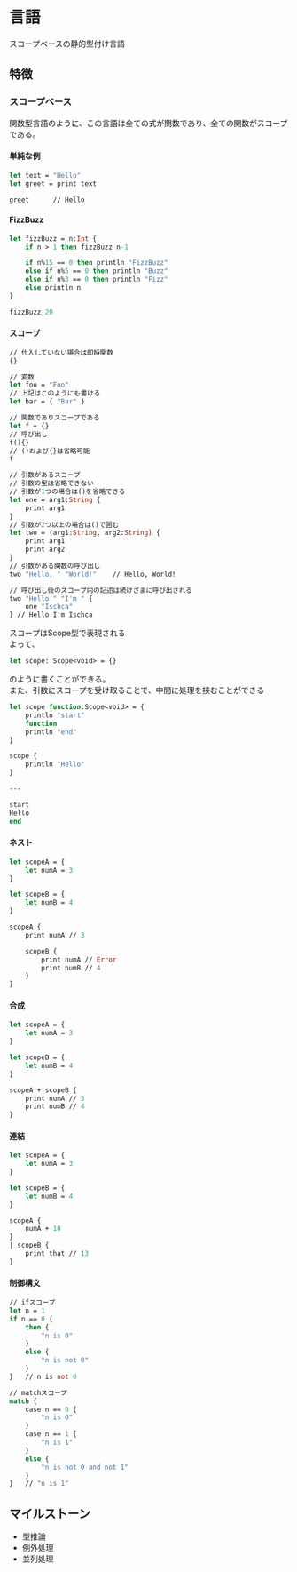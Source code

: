 # 言語
スコープベースの静的型付け言語
## 特徴
### スコープベース
関数型言語のように、この言語は全ての式が関数であり、全ての関数がスコープである。
#### 単純な例
```ocaml
let text = "Hello"
let greet = print text

greet      // Hello
```
#### FizzBuzz
```ocaml
let fizzBuzz = n:Int {
    if n > 1 then fizzBuzz n-1

    if n%15 == 0 then println "FizzBuzz"
    else if n%5 == 0 then println "Buzz"
    else if n%3 == 0 then println "Fizz"
    else println n
}

fizzBuzz 20
```
#### スコープ
```ocaml
// 代入していない場合は即時関数
{}

// 変数
let foo = "Foo"
// 上記はこのようにも書ける
let bar = { "Bar" }

// 関数でありスコープである
let f = {}
// 呼び出し
f(){}
// ()および{}は省略可能
f

// 引数があるスコープ
// 引数の型は省略できない
// 引数が1つの場合は()を省略できる
let one = arg1:String {
    print arg1
}
// 引数が2つ以上の場合は()で囲む
let two = (arg1:String, arg2:String) {
    print arg1
    print arg2
}
// 引数がある関数の呼び出し
two "Hello, " "World!"    // Hello, World!

// 呼び出し後のスコープ内の記述は続けざまに呼び出される
two "Hello " "I'm " {
    one "Ischca"
} // Hello I'm Ischca
```
スコープはScope<T>型で表現される  
よって、
```ocaml
let scope: Scope<void> = {}
```
のように書くことができる。  
また、引数にスコープを受け取ることで、中間に処理を挟むことができる
```ocaml
let scope function:Scope<void> = {
    println "start"
    function
    println "end"
}

scope {
    println "Hello"
}

---

start
Hello
end

```
#### ネスト
```ocaml
let scopeA = {
    let numA = 3
}

let scopeB = {
    let numB = 4
}

scopeA {
    print numA // 3

    scopeB {
        print numA // Error
        print numB // 4
    }
}
```
#### 合成
```ocaml
let scopeA = {
    let numA = 3
}

let scopeB = {
    let numB = 4
}

scopeA + scopeB {
    print numA // 3
    print numB // 4
}
```
#### 連結
```ocaml
let scopeA = {
    let numA = 3
}

let scopeB = {
    let numB = 4
}

scopeA {
    numA + 10
}
| scopeB {
    print that // 13
}
```
#### 制御構文
```ocaml
// ifスコープ
let n = 1
if n == 0 {
    then {
        "n is 0"
    }
    else {
        "n is not 0"
    }
}   // n is not 0

// matchスコープ
match {
    case n == 0 {
        "n is 0"
    }
    case n == 1 {
        "n is 1"
    }
    else {
        "n is not 0 and not 1"
    }
}   // "n is 1"

```
## マイルストーン
- 型推論
- 例外処理
- 並列処理
